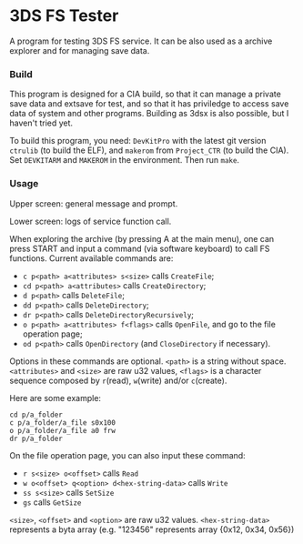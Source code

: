 # 3DS FS Tester

A program for testing 3DS FS service. It can be also used as a archive explorer and for managing save data.

### Build

This program is designed for a CIA build, so that it can manage a private save data and extsave for test, and so that it has priviledge to access save data of system and other programs. Building as 3dsx is also possible, but I haven't tried yet.

To build this program, you need: `DevKitPro` with the latest git version `ctrulib` (to build the ELF), and `makerom` from `Project_CTR` (to build the CIA). Set `DEVKITARM` and `MAKEROM` in the environment. Then run `make`.

### Usage

Upper screen: general message and prompt.

Lower screen: logs of service function call.

When exploring the archive (by pressing A at the main menu), one can press START and input a command (via software keyboard) to call FS functions. Current available commands are:
   - `c p<path> a<attributes> s<size>` calls `CreateFile`;
   - `cd p<path> a<attributes>` calls `CreateDirectory`;
   - `d p<path>` calls `DeleteFile`;
   - `dd p<path>` calls `DeleteDirectory`;
   - `dr p<path>` calls `DeleteDirectoryRecursively`;
   - `o p<path> a<attributes> f<flags>` calls `OpenFile`, and go to the file operation page;
   - `od p<path>` calls `OpenDirectory` (and `CloseDirectory` if necessary).

Options in these commands are optional. `<path>` is a string without space. `<attributes>` and `<size>` are raw u32 values, `<flags>` is a character sequence composed by `r`(read), `w`(write) and/or `c`(create).

Here are some example:

```
cd p/a_folder
c p/a_folder/a_file s0x100
o p/a_folder/a_file a0 frw
dr p/a_folder
```

On the file operation page, you can also input these command:
   - `r s<size> o<offset>` calls `Read`
   - `w o<offset> q<option> d<hex-string-data>` calls `Write`
   - `ss s<size>` calls `SetSize`
   - `gs` calls `GetSize`
   
`<size>`, `<offset>` and `<option>` are raw u32 values. `<hex-string-data>` represents a byta array (e.g. "123456" represents array {0x12, 0x34, 0x56})
